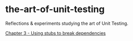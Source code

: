 # the-art-of-unit-testing
Reflections &amp; experiments studying the art of Unit Testing. 

[Chapter 3 - Using stubs to break dependencies](https://github.com/rdok/the-art-of-unit-testing/tree/ch3-using-stubs-to-break-dependencies)
